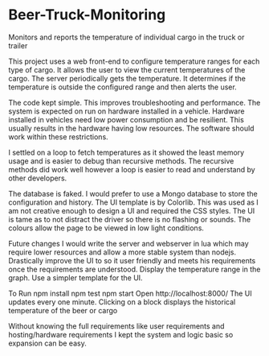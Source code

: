 # Beer-Truck-Monitoring
Monitors and reports the temperature of individual cargo in the truck or trailer

This project uses a web front-end to configure temperature ranges for each type of cargo. It allows the user to view the current temperatures of the cargo.
The server periodically gets the temperature. It determines if the temperature is outside the configured range and then alerts the user.

The code kept simple. This improves troubleshooting and performance. The system is expected on run on hardware installed in a vehicle. Hardware installed in vehicles
need low power consumption and be resilient. This usually results in the hardware having low resources. The software should work within these restrictions.

I settled on a loop to fetch temperatures as it showed the least memory usage and is easier to debug than recursive methods. The recursive methods did work well however a loop is easier to read and understand by other developers.   

The database is faked. I would prefer to use a Mongo database to store the configuration and history. 
The UI template is by Colorlib. This was used as I am not creative enough to design a UI and required the CSS styles. The UI is tame as to not distract the driver so there is no flashing or sounds. The colours allow the page to be viewed in low light conditions. 

Future changes
I would write the server and webserver in lua which may require lower resources and allow a more stable system than nodejs.
Drastically improve the UI to so it user friendly and meets his requirements once the requirements are understood.
Display the temperature range in the graph. 
Use a simpler template for the UI. 

To Run
npm install
npm test
npm start
Open http://localhost:8000/
The UI updates every one minute. 
Clicking on a block displays the historical temperature of the beer or cargo

Without knowing the full requirements like user requirements and hosting/hardware requirements I kept the system and logic basic so expansion can be easy.